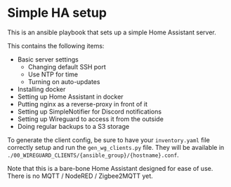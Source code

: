 # Simple HA setup

This is an ansible playbook that sets up a simple Home Assistant server.

This contains the following items:
- Basic server settings
    - Changing default SSH port
    - Use NTP for time
    - Turning on auto-updates
- Installing docker
- Setting up Home Assistant in docker
- Putting nginx as a reverse-proxy in front of it
- Setting up SimpleNotifier for Discord notifications
- Setting up Wireguard to access it from the outside
- Doing regular backups to a S3 storage

To generate the client config, be sure to have your `inventory.yaml` file correctly setup and run the `gen_wg_clients.py` file. They will be available in `./00_WIREGUARD_CLIENTS/{ansible_group}/{hostname}.conf`.

Note that this is a bare-bone Home Assistant designed for ease of use. There is no MQTT / NodeRED / Zigbee2MQTT yet.